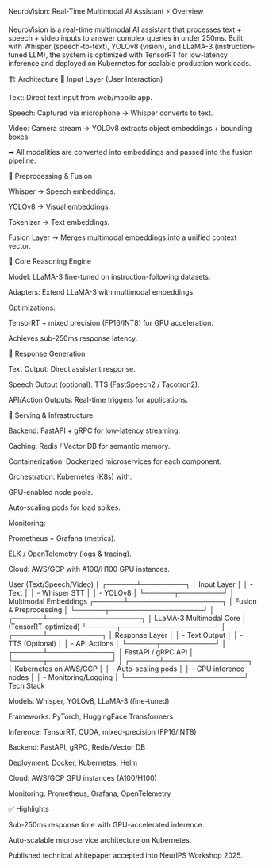 NeuroVision: Real-Time Multimodal AI Assistant
⚡ Overview

NeuroVision is a real-time multimodal AI assistant that processes text + speech + video inputs to answer complex queries in under 250ms. Built with Whisper (speech-to-text), YOLOv8 (vision), and LLaMA-3 (instruction-tuned LLM), the system is optimized with TensorRT for low-latency inference and deployed on Kubernetes for scalable production workloads.

🏗️ Architecture
🔹 Input Layer (User Interaction)

Text: Direct text input from web/mobile app.

Speech: Captured via microphone → Whisper converts to text.

Video: Camera stream → YOLOv8 extracts object embeddings + bounding boxes.

➡ All modalities are converted into embeddings and passed into the fusion pipeline.

🔹 Preprocessing & Fusion

Whisper → Speech embeddings.

YOLOv8 → Visual embeddings.

Tokenizer → Text embeddings.

Fusion Layer → Merges multimodal embeddings into a unified context vector.

🔹 Core Reasoning Engine

Model: LLaMA-3 fine-tuned on instruction-following datasets.

Adapters: Extend LLaMA-3 with multimodal embeddings.

Optimizations:

TensorRT + mixed precision (FP16/INT8) for GPU acceleration.

Achieves sub-250ms response latency.

🔹 Response Generation

Text Output: Direct assistant response.

Speech Output (optional): TTS (FastSpeech2 / Tacotron2).

API/Action Outputs: Real-time triggers for applications.

🔹 Serving & Infrastructure

Backend: FastAPI + gRPC for low-latency streaming.

Caching: Redis / Vector DB for semantic memory.

Containerization: Dockerized microservices for each component.

Orchestration: Kubernetes (K8s) with:

GPU-enabled node pools.

Auto-scaling pods for load spikes.

Monitoring:

Prometheus + Grafana (metrics).

ELK / OpenTelemetry (logs & tracing).

Cloud: AWS/GCP with A100/H100 GPU instances.

 User (Text/Speech/Video)
          │
   ┌──────┴─────────┐
   │ Input Layer    │
   │  - Text        │
   │  - Whisper STT │
   │  - YOLOv8      │
   └──────┬─────────┘
          │ Multimodal Embeddings
   ┌──────┴───────────────────┐
   │ Fusion & Preprocessing   │
   └──────┬───────────────────┘
          │
   ┌──────┴───────────────────┐
   │ LLaMA-3 Multimodal Core  │ (TensorRT-optimized)
   └──────┬───────────────────┘
          │
   ┌──────┴───────────┐
   │ Response Layer    │
   │  - Text Output    │
   │  - TTS (Optional) │
   │  - API Actions    │
   └──────┬───────────┘
          │
   ┌──────┴─────────────┐
   │ FastAPI / gRPC API │
   └──────┬─────────────┘
          │
   ┌──────┴─────────────────┐
   │ Kubernetes on AWS/GCP  │
   │ - Auto-scaling pods    │
   │ - GPU inference nodes  │
   │ - Monitoring/Logging   │
   └────────────────────────┘
Tech Stack

Models: Whisper, YOLOv8, LLaMA-3 (fine-tuned)

Frameworks: PyTorch, HuggingFace Transformers

Inference: TensorRT, CUDA, mixed-precision (FP16/INT8)

Backend: FastAPI, gRPC, Redis/Vector DB

Deployment: Docker, Kubernetes, Helm

Cloud: AWS/GCP GPU instances (A100/H100)

Monitoring: Prometheus, Grafana, OpenTelemetry

✅ Highlights

Sub-250ms response time with GPU-accelerated inference.

Auto-scalable microservice architecture on Kubernetes.

Published technical whitepaper accepted into NeurIPS Workshop 2025.
